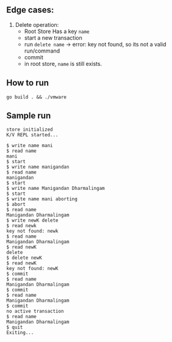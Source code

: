 ## Edge cases:

1. Delete operation:
   - Root Store Has a key `name`
   - start a new transaction
   - run `delete name` -> error: key not found, so its not a valid run/command
   - commit
   - in root store, `name` is still exists.

## How to run

```shell
go build . && ./vmware
```

## Sample run

```shell
store initialized
K/V REPL started...

$ write name mani
$ read name
mani
$ start
$ write name manigandan
$ read name
manigandan
$ start
$ write name Manigandan Dharmalingam
$ start
$ write name mani aborting
$ abort
$ read name
Manigandan Dharmalingam
$ write newK delete
$ read newk
key not found: newk
$ read name
Manigandan Dharmalingam
$ read newK
delete
$ delete newK
$ read newK
key not found: newK
$ commit
$ read name
Manigandan Dharmalingam
$ commit
$ read name
Manigandan Dharmalingam
$ commit
no active transaction
$ read name
Manigandan Dharmalingam
$ quit
Exiting...
```
